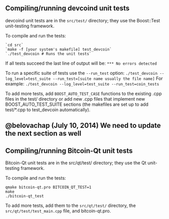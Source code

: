 Compiling/running devcoind unit tests
-------------------------------------

devcoind unit tests are in the `src/test/` directory; they
use the Boost::Test unit-testing framework.

To compile and run the tests:

	`cd src`
	`make -f [your system's makefile] test_devcoin`
	`./test_devcoin # Runs the unit tests`

If all tests succeed the last line of output will be:
    `*** No errors detected`

To run a specific suite of tests use the `--run_test` option:
    `./test_devcoin --log_level=test_suite --run_test=[suite name usually the file name]`
For example:
    `./test_devcoin --log_level=test_suite --run_test=coin_tests`

To add more tests, add `BOOST_AUTO_TEST_CASE` functions to the existing
.cpp files in the test/ directory or add new .cpp files that
implement new BOOST_AUTO_TEST_SUITE sections (the makefiles are
set up to add test/*.cpp to test_devcoin automatically).


@belovachap (July 10, 2014) We need to update the next section as well
----------------------------------------------------------------------
Compiling/running Bitcoin-Qt unit tests
---------------------------------------

Bitcoin-Qt unit tests are in the src/qt/test/ directory; they
use the Qt unit-testing framework.

To compile and run the tests:

	qmake bitcoin-qt.pro BITCOIN_QT_TEST=1
	make
	./bitcoin-qt_test

To add more tests, add them to the `src/qt/test/` directory,
the `src/qt/test/test_main.cpp` file, and bitcoin-qt.pro.
